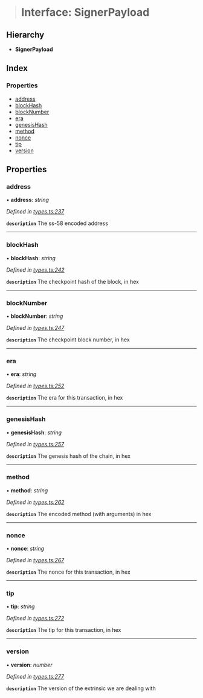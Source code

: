 > # Interface: SignerPayload

## Hierarchy

* **SignerPayload**

## Index

### Properties

* [address](_types_.signerpayload.md#address)
* [blockHash](_types_.signerpayload.md#blockhash)
* [blockNumber](_types_.signerpayload.md#blocknumber)
* [era](_types_.signerpayload.md#era)
* [genesisHash](_types_.signerpayload.md#genesishash)
* [method](_types_.signerpayload.md#method)
* [nonce](_types_.signerpayload.md#nonce)
* [tip](_types_.signerpayload.md#tip)
* [version](_types_.signerpayload.md#version)

## Properties

###  address

• **address**: *string*

*Defined in [types.ts:237](https://github.com/polkadot-js/api/blob/19c3e4b/packages/api/src/types.ts#L237)*

**`description`** The ss-58 encoded address

___

###  blockHash

• **blockHash**: *string*

*Defined in [types.ts:242](https://github.com/polkadot-js/api/blob/19c3e4b/packages/api/src/types.ts#L242)*

**`description`** The checkpoint hash of the block, in hex

___

###  blockNumber

• **blockNumber**: *string*

*Defined in [types.ts:247](https://github.com/polkadot-js/api/blob/19c3e4b/packages/api/src/types.ts#L247)*

**`description`** The checkpoint block number, in hex

___

###  era

• **era**: *string*

*Defined in [types.ts:252](https://github.com/polkadot-js/api/blob/19c3e4b/packages/api/src/types.ts#L252)*

**`description`** The era for this transaction, in hex

___

###  genesisHash

• **genesisHash**: *string*

*Defined in [types.ts:257](https://github.com/polkadot-js/api/blob/19c3e4b/packages/api/src/types.ts#L257)*

**`description`** The genesis hash of the chain, in hex

___

###  method

• **method**: *string*

*Defined in [types.ts:262](https://github.com/polkadot-js/api/blob/19c3e4b/packages/api/src/types.ts#L262)*

**`description`** The encoded method (with arguments) in hex

___

###  nonce

• **nonce**: *string*

*Defined in [types.ts:267](https://github.com/polkadot-js/api/blob/19c3e4b/packages/api/src/types.ts#L267)*

**`description`** The nonce for this transaction, in hex

___

###  tip

• **tip**: *string*

*Defined in [types.ts:272](https://github.com/polkadot-js/api/blob/19c3e4b/packages/api/src/types.ts#L272)*

**`description`** The tip for this transaction, in hex

___

###  version

• **version**: *number*

*Defined in [types.ts:277](https://github.com/polkadot-js/api/blob/19c3e4b/packages/api/src/types.ts#L277)*

**`description`** The version of the extrinsic we are dealing with